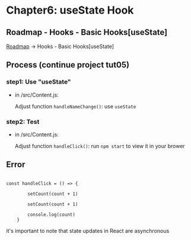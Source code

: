 # Chapter6:  useState Hook

## Roadmap - Hooks - Basic Hooks[useState]

[Roadmap](https://roadmap.sh/react)    ->    Hooks - Basic Hooks[useState]

## Process (continue project tut05)

### step1: Use "useState"

- in /src/Content.js:

  Adjust function `handleNameChange()`: use `useState`

### step2: Test

- in /src/Content.js:

  Adjust function `handleClick()`: run `npm start` to view it in your brower

## Error

<pre><code>
const handleClick = () => {

        setCount(count + 1)

        setCount(count + 1)
        
        console.log(count)
    }
</code></pre>

it's important to note that state updates in React are asynchronous





